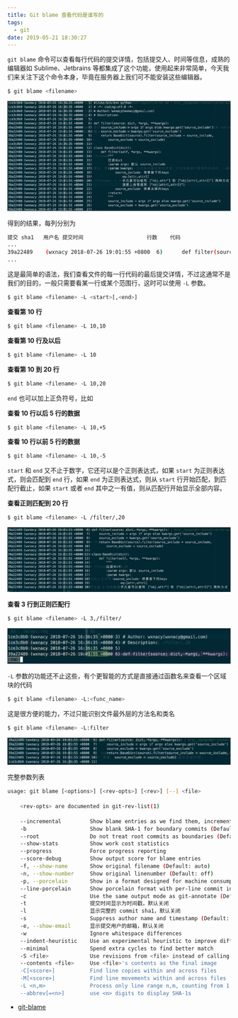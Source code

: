 ```yaml
---
title: Git blame 查看代码是谁写的
tags:
  - git
date: 2019-05-21 18:30:27
---
```



`git blame` 命令可以查看每行代码的提交详情，包括提交人、时间等信息，成熟的编辑器如 Sublime、Jetbrains 等都集成了这个功能，使用起来非常简单，今天我们来关注下这个命令本身，毕竟在服务器上我们可不能安装这些编辑器。

<!-- more -->
<!-- toc -->

```bash
$ git blame <filename>
```

![1](https://raw.githubusercontent.com/wxnacy/image/master/blog/git-blame1_874.png)

得到的结果，每列分别为

```bash
提交 sha1   用户名 提交时间                    行数    代码
...
39a22489    (wxnacy 2018-07-26 19:01:55 +0800  6)      def filter(source: dict, *args, **kwargs):
...
```

这是最简单的语法，我们查看文件的每一行代码的最后提交详情，不过这通常不是我们的目的，一般只需要看某一行或某个范围行，这时可以使用 `-L` 参数。

```bash
$ git blame <filename> -L <start>[,<end>]
```

**查看第 10 行**

```bash
$ git blame <filename> -L 10,10
```

**查看第 10 行及以后**

```bash
$ git blame <filename> -L 10
```

**查看第 10 到 20 行**

```bash
$ git blame <filename> -L 10,20
```

`end` 也可以加上正负符号，比如

**查看 10 行以后 5 行的数据**

```bash
$ git blame <filename> -L 10,+5
```

**查看 10 行以前 5 行的数据**

```bash
$ git blame <filename> -L 10,-5
```

`start` 和 `end` 又不止于数字，它还可以是个正则表达式，如果 `start` 为正则表达式，则会匹配到 `end` 行，如果 `end` 为正则表达式，则从 `start` 行开始匹配，到匹配行截止，如果 `start` 或者 `end` 其中之一有值，则从匹配行开始显示全部内容。

**查看正则匹配到 20 行**

```bash
$ git blame <filename> -L /filter/,20
```

![2](https://raw.githubusercontent.com/wxnacy/image/master/blog/git-blame2_872.png)

**查看 3 行到正则匹配行**

```bash
$ git blame <filename> -L 3,/filter/
```

![3](https://raw.githubusercontent.com/wxnacy/image/master/blog/git-blame3.png)

`-L` 参数的功能还不止这些，有个更智能的方式是直接通过函数名来查看一个区域块的代码

```bash
$ git blame <filename> -L:<func_name>
```

这是很方便的能力，不过只能识别文件最外层的方法名和类名

```bash
$ git blame <filename> -L:filter
```

![4](https://raw.githubusercontent.com/wxnacy/image/master/blog/git-blame4.png)

完整参数列表

```bash
usage: git blame [<options>] [<rev-opts>] [<rev>] [--] <file>

    <rev-opts> are documented in git-rev-list(1)

    --incremental         Show blame entries as we find them, incrementally
    -b                    Show blank SHA-1 for boundary commits (Default: off)
    --root                Do not treat root commits as boundaries (Default: off)
    --show-stats          Show work cost statistics
    --progress            Force progress reporting
    --score-debug         Show output score for blame entries
    -f, --show-name       Show original filename (Default: auto)
    -n, --show-number     Show original linenumber (Default: off)
    -p, --porcelain       Show in a format designed for machine consumption
    --line-porcelain      Show porcelain format with per-line commit information
    -c                    Use the same output mode as git-annotate (Default: off)
    -t                    提交时间显示为时间戳，默认关闭
    -l                    显示完整的 commit sha1，默认关闭
    -s                    Suppress author name and timestamp (Default: off)
    -e, --show-email      显示提交用户的邮箱，默认关闭
    -w                    Ignore whitespace differences
    --indent-heuristic    Use an experimental heuristic to improve diffs
    --minimal             Spend extra cycles to find better match
    -S <file>             Use revisions from <file> instead of calling git-rev-list
    --contents <file>     Use <file>'s contents as the final image
    -C[<score>]           Find line copies within and across files
    -M[<score>]           Find line movements within and across files
    -L <n,m>              Process only line range n,m, counting from 1
    --abbrev[=<n>]        use <n> digits to display SHA-1s
```

- [git-blame](https://git-scm.com/docs/git-blame)
